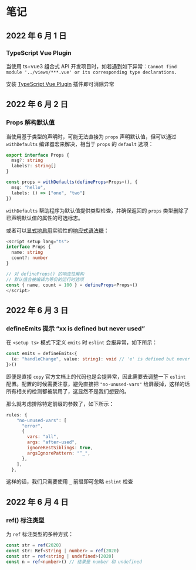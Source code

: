# 笔记

## 2022 年 6 月 1 日

### TypeScript Vue Plugin

当使用 ts+vue3 组合式 API 开发项目时，如若遇到如下异常：`Cannot find module '../views/***.vue' or its corresponding type declarations.`

安装 [TypeScript Vue Plugin](https://cn.vuejs.org/guide/typescript/overview.html#ide-support) 插件即可消除异常

## 2022 年 6 月 2 日

### Props 解构默认值

当使用基于类型的声明时，可能无法直接为 `props` 声明默认值，但可以通过 `withDefaults` 编译器宏来解决，相当于 `props` 的 `default` 选项：

```ts
export interface Props {
  msg?: string
  labels?: string[]
}

const props = withDefaults(defineProps<Props>(), {
  msg: "hello",
  labels: () => ["one", "two"]
})
```

`withDefaults` 帮助程序为默认值提供类型检查，并确保返回的 `props` 类型删除了已声明默认值的属性的可选标志。

或者可以[显式地启用](https://cn.vuejs.org/guide/extras/reactivity-transform.html#explicit-opt-in)实验性的[响应式语法糖](https://cn.vuejs.org/guide/extras/reactivity-transform.html)：

```ts
<script setup lang="ts">
interface Props {
  name: string
  count?: number
}

// 对 defineProps() 的响应性解构
// 默认值会被编译为等价的运行时选项
const { name, count = 100 } = defineProps<Props>()
</script>
```

## 2022 年 6 月 3 日

### defineEmits 提示 “xx is defined but never used”

在 `<setup ts>` 模式下定义 `emits` 时 `eslint` 会报异常，如下所示：

```ts
const emits = defineEmits<{
  (e: "handleChange", value: string): void // 'e' is defined but never used
}>()
```

即便是直接 `copy` 官方文档上的代码也是会提异常，因此需要去调整一下 `eslint` 配置。配置的时候需要注意，避免直接把 `"no-unused-vars"` 给屏蔽掉，这样的话所有相关的检测都被禁用了，这显然不是我们想要的。

那么就考虑排除特定前缀的参数了，如下所示：

```javascript
rules: {
    "no-unused-vars": [
      "error",
      {
        vars: "all",
        args: "after-used",
        ignoreRestSiblings: true,
        argsIgnorePattern: "^_",
      },
    ],
  },
```

这样的话，我们只需要使用 `_` 前缀即可忽略 `eslint` 检查

## 2022 年 6 月 4 日

### ref() 标注类型

为 `ref` 标注类型的多种方式：

```typescript
const str = ref(2020)
const str: Ref<string | number> = ref(2020)
const str = ref<string | undefined>(2020)
const n = ref<number>() // 结果是 number 和 undefined
```
